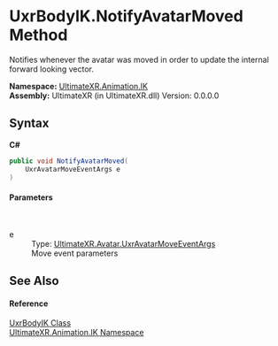 # UxrBodyIK.NotifyAvatarMoved Method 
 

Notifies whenever the avatar was moved in order to update the internal forward looking vector.

**Namespace:**&nbsp;<a href="N_UltimateXR_Animation_IK">UltimateXR.Animation.IK</a><br />**Assembly:**&nbsp;UltimateXR (in UltimateXR.dll) Version: 0.0.0.0

## Syntax

**C#**<br />
``` C#
public void NotifyAvatarMoved(
	UxrAvatarMoveEventArgs e
)
```


#### Parameters
&nbsp;<dl><dt>e</dt><dd>Type: <a href="T_UltimateXR_Avatar_UxrAvatarMoveEventArgs">UltimateXR.Avatar.UxrAvatarMoveEventArgs</a><br />Move event parameters</dd></dl>

## See Also


#### Reference
<a href="T_UltimateXR_Animation_IK_UxrBodyIK">UxrBodyIK Class</a><br /><a href="N_UltimateXR_Animation_IK">UltimateXR.Animation.IK Namespace</a><br />